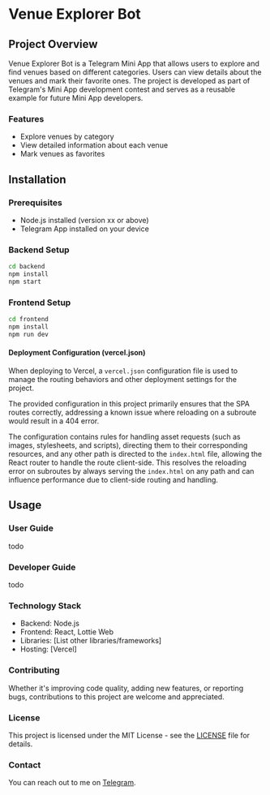 # Venue Explorer Bot

## Project Overview
Venue Explorer Bot is a Telegram Mini App that allows users to explore and find venues based on different categories. Users can view details about the venues and mark their favorite ones. The project is developed as part of Telegram's Mini App development contest and serves as a reusable example for future Mini App developers.

### Features
- Explore venues by category
- View detailed information about each venue
- Mark venues as favorites

## Installation

### Prerequisites
- Node.js installed (version xx or above)
- Telegram App installed on your device

### Backend Setup
```bash
cd backend
npm install
npm start
```

### Frontend Setup
```bash
cd frontend
npm install
npm run dev
```

#### Deployment Configuration (vercel.json)
When deploying to Vercel, a `vercel.json` configuration file is used to manage the routing behaviors and other deployment settings for the project.

The provided configuration in this project primarily ensures that the SPA routes correctly, addressing a known issue where reloading on a subroute would result in a 404 error.

The configuration contains rules for handling asset requests (such as images, stylesheets, and scripts), directing them to their corresponding resources, and any other path is directed to the `index.html` file, allowing the React router to handle the route client-side. This resolves the reloading error on subroutes by always serving the `index.html` on any path and can influence performance due to client-side routing and handling.

## Usage

### User Guide
todo

### Developer Guide
todo

### Technology Stack
- Backend: Node.js
- Frontend: React, Lottie Web
- Libraries: [List other libraries/frameworks]
- Hosting: [Vercel]

### Contributing
Whether it's improving code quality, adding new features, or reporting bugs, contributions to this project are welcome and appreciated.

### License
This project is licensed under the MIT License - see the [LICENSE](LICENSE.md) file for details.

### Contact
You can reach out to me on [Telegram](https://t.me/victorbobkov).
